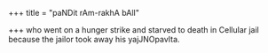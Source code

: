 +++
title = "paNDit rAm-rakhA bAlI"

+++
who went on a hunger strike and starved to death in Cellular jail because the jailor took away his yajJNOpavIta.